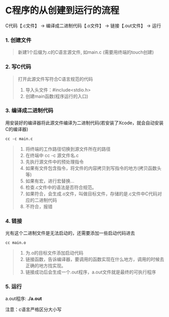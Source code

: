 # C程序的从创建到运行的流程

C代码【.c文件】 -> 编译成二进制代码【.o文件】 -> 链接【.out文件】 -> 运行



### 1. 创建文件

> 新建1个后缀为.c的C语言源文件, 如main.c (需要用终端的touch创建)



### 2. 写C代码

> 打开此源文件写符合C语言规范的代码
>
> 1. 导入头文件：#include<stdio.h>
> 2. 创建main函数(程序运行的入口)



### 3. 编译成二进制代码

用安装好的编译器将此源文件编译为二进制代码(若安装了Xcode，就会自动安装C的编译器)

```shell
cc -c main.c
```

> 1. 将终端的工作路径切换到源文件所在的路径
> 2. 在终端中 cc -c 源文件名.c
> 3. 先执行源文件中的预处理指令
> 4. 如果有文件包含指令，将文件的内容拷贝到写指令的地方(拷贝函数头等)
> 5. 如果有宏，进行宏替换...
> 6. 检查.c文件中的语法是否符合规范。
> 7. 如果符合，会生成.o文件，叫做目标文件，存储的是.c文件中C代码对应的二进制代码
> 8. 不符合，报错



### 4. 链接

光有这个二进制文件是无法启动的，还需要添加一些启动代码进去

```
cc main.o
```

> 1. 为.o的目标文件添加启动代码
> 2. 链接函数，告诉编译器，要调用的函数实现在什么地方，调用的时候去正确的地方找实现。
> 3. 链接成功后会生成一个.out程序，a.out文件就是最终的可执行程序



### 5. 运行

a.out程序: **./a.out**



注意：c语言严格区分大小写